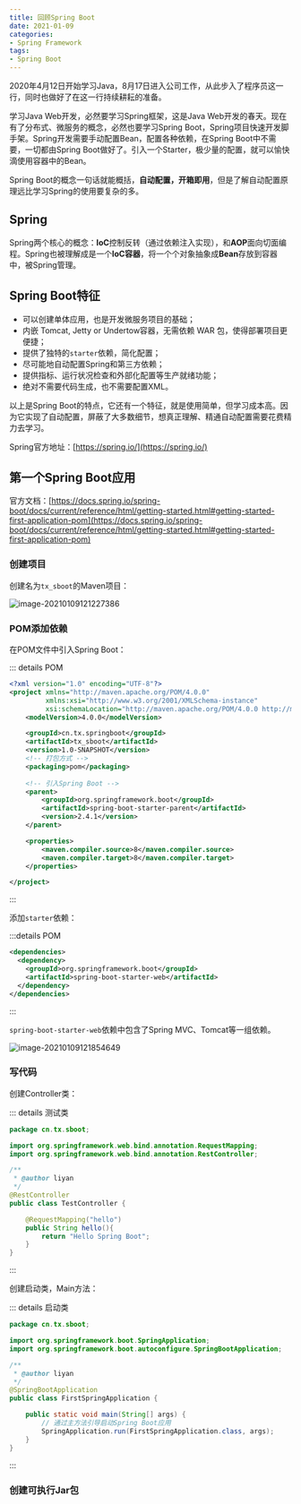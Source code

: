```yaml
---
title: 回顾Spring Boot
date: 2021-01-09
categories:
- Spring Framework
tags:
- Spring Boot
---
```


2020年4月12日开始学习Java，8月17日进入公司工作，从此步入了程序员这一行，同时也做好了在这一行持续耕耘的准备。

学习Java Web开发，必然要学习Spring框架，这是Java Web开发的春天。现在有了分布式、微服务的概念，必然也要学习Spring Boot，Spring项目快速开发脚手架。Spring开发需要手动配置Bean，配置各种依赖，在Spring Boot中不需要，一切都由Spring Boot做好了。引入一个Starter，极少量的配置，就可以愉快滴使用容器中的Bean。

Spring Boot的概念一句话就能概括，**自动配置，开箱即用**，但是了解自动配置原理远比学习Spring的使用要复杂的多。



## Spring

Spring两个核心的概念：**IoC**控制反转（通过依赖注入实现），和**AOP**面向切面编程。Spring也被理解成是一个**IoC容器**，将一个个对象抽象成**Bean**存放到容器中，被Spring管理。



## Spring Boot特征

- 可以创建单体应用，也是开发微服务项目的基础；
- 内嵌 Tomcat, Jetty or Undertow容器，无需依赖 WAR 包，使得部署项目更便捷；
- 提供了独特的`starter`依赖，简化配置；
- 尽可能地自动配置Spring和第三方依赖；
- 提供指标、运行状况检查和外部化配置等生产就绪功能；
- 绝对不需要代码生成，也不需要配置XML。



以上是Spring Boot的特点，它还有一个特征，就是使用简单，但学习成本高。因为它实现了自动配置，屏蔽了大多数细节，想真正理解、精通自动配置需要花费精力去学习。



Spring官方地址：[https://spring.io/](https://spring.io/)



## 第一个Spring Boot应用

官方文档：[https://docs.spring.io/spring-boot/docs/current/reference/html/getting-started.html#getting-started-first-application-pom](https://docs.spring.io/spring-boot/docs/current/reference/html/getting-started.html#getting-started-first-application-pom)



### 创建项目

创建名为`tx_sboot`的Maven项目：

![image-20210109121227386](https://images.shiguangping.com/imgs/20210109121227.png)



### POM添加依赖

在POM文件中引入Spring Boot：

::: details POM

```xml
<?xml version="1.0" encoding="UTF-8"?>
<project xmlns="http://maven.apache.org/POM/4.0.0"
         xmlns:xsi="http://www.w3.org/2001/XMLSchema-instance"
         xsi:schemaLocation="http://maven.apache.org/POM/4.0.0 http://maven.apache.org/xsd/maven-4.0.0.xsd">
    <modelVersion>4.0.0</modelVersion>

    <groupId>cn.tx.springboot</groupId>
    <artifactId>tx_sboot</artifactId>
    <version>1.0-SNAPSHOT</version>
  	<!-- 打包方式 -->
    <packaging>pom</packaging>
		
  	<!-- 引入Spring Boot -->
    <parent>
        <groupId>org.springframework.boot</groupId>
        <artifactId>spring-boot-starter-parent</artifactId>
        <version>2.4.1</version>
    </parent>

    <properties>
        <maven.compiler.source>8</maven.compiler.source>
        <maven.compiler.target>8</maven.compiler.target>
    </properties>

</project>
```

:::

添加`starter`依赖：

:::details POM

```xml
<dependencies>
  <dependency>
    <groupId>org.springframework.boot</groupId>
    <artifactId>spring-boot-starter-web</artifactId>
  </dependency>
</dependencies>
```

:::

`spring-boot-starter-web`依赖中包含了Spring MVC、Tomcat等一组依赖。

![image-20210109121854649](https://images.shiguangping.com/imgs/20210109121854.png)



### 写代码

创建Controller类：

::: details 测试类

```java
package cn.tx.sboot;

import org.springframework.web.bind.annotation.RequestMapping;
import org.springframework.web.bind.annotation.RestController;

/**
 * @author liyan
 */
@RestController
public class TestController {

    @RequestMapping("hello")
    public String hello(){
        return "Hello Spring Boot";
    }
}
```

:::

创建启动类，Main方法：

::: details 启动类 

```java
package cn.tx.sboot;

import org.springframework.boot.SpringApplication;
import org.springframework.boot.autoconfigure.SpringBootApplication;

/**
 * @author liyan
 */
@SpringBootApplication
public class FirstSpringApplication {

    public static void main(String[] args) {
      	// 通过主方法引导启动Spring Boot应用
        SpringApplication.run(FirstSpringApplication.class, args);
    }
}
```

:::



### 创建可执行Jar包

